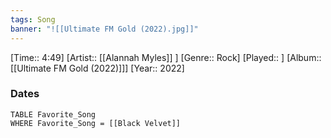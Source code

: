 ```yaml
---
tags: Song  
banner: "![[Ultimate FM Gold (2022).jpg]]"
---
```

[Time:: 4:49]
[Artist:: [[Alannah Myles]] ]
[Genre:: Rock]
[Played:: ]
[Album:: [[Ultimate FM Gold (2022)]]]
[Year:: 2022]
### Dates
````dataview
TABLE Favorite_Song
WHERE Favorite_Song = [[Black Velvet]]
````